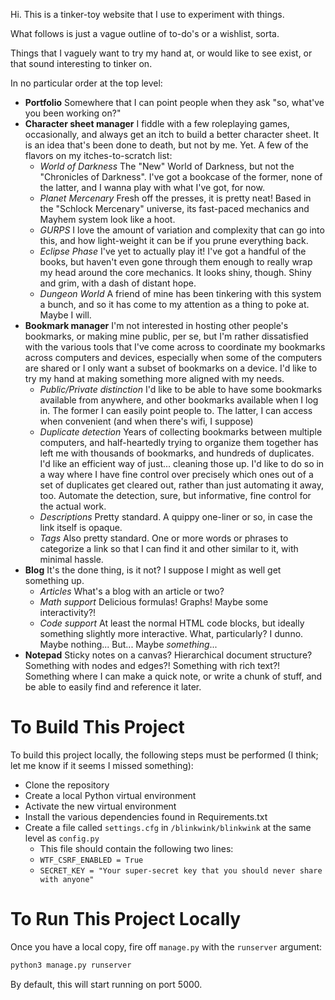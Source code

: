 Hi.  This is a tinker-toy website that I use to experiment with things.

What follows is just a vague outline of to-do's or a wishlist, sorta.

Things that I vaguely want to try my hand at, or would like to see exist, or that sound interesting to tinker on.

In no particular order at the top level:

- **Portfolio** Somewhere that I can point people when they ask "so, what've you been working on?"
- **Character sheet manager** I fiddle with a few roleplaying games, occasionally, and always get an itch to build a better character sheet.  It is an idea that's been done to death, but not by me.  Yet.  A few of the flavors on my itches-to-scratch list:
  - *World of Darkness* The "New" World of Darkness, but not the "Chronicles of Darkness".  I've got a bookcase of the former, none of the latter, and I wanna play with what I've got, for now.
  - *Planet Mercenary* Fresh off the presses, it is pretty neat!  Based in the "Schlock Mercenary" universe, its fast-paced mechanics and Mayhem system look like a hoot.
  - *GURPS* I love the amount of variation and complexity that can go into this, and how light-weight it can be if you prune everything back.
  - *Eclipse Phase* I've yet to actually play it!  I've got a handful of the books, but haven't even gone through them enough to really wrap my head around the core mechanics.  It looks shiny, though.  Shiny and grim, with a dash of distant hope.
  - *Dungeon World* A friend of mine has been tinkering with this system a bunch, and so it has come to my attention as a thing to poke at.  Maybe I will.
- **Bookmark manager** I'm not interested in hosting other people's bookmarks, or making mine public, per se, but I'm rather dissatisfied with the various tools that I've come across to coordinate my bookmarks across computers and devices, especially when some of the computers are shared or I only want a subset of bookmarks on a device.  I'd like to try my hand at making something more aligned with my needs.
  - *Public/Private distinction* I'd like to be able to have some bookmarks available from anywhere, and other bookmarks available when I log in.  The former I can easily point people to.  The latter, I can access when convenient (and when there's wifi, I suppose)
  - *Duplicate detection* Years of collecting bookmarks between multiple computers, and half-heartedly trying to organize them together has left me with thousands of bookmarks, and hundreds of duplicates.  I'd like an efficient way of just... cleaning those up.  I'd like to do so in a way where I have fine control over precisely which ones out of a set of duplicates get cleared out, rather than just automating it away, too.  Automate the detection, sure, but informative, fine control for the actual work.
  - *Descriptions* Pretty standard.  A quippy one-liner or so, in case the link itself is opaque.
  - *Tags* Also pretty standard.  One or more words or phrases to categorize a link so that I can find it and other similar to it, with minimal hassle.
- **Blog** It's the done thing, is it not?  I suppose I might as well get something up.
  - *Articles* What's a blog with an article or two?
  - *Math support* Delicious formulas!  Graphs!  Maybe some interactivity?!
  - *Code support* At least the normal HTML code blocks, but ideally something slightly more interactive.  What, particularly?  I dunno.  Maybe nothing... But... Maybe *something*...
- **Notepad** Sticky notes on a canvas?  Hierarchical document structure?  Something with nodes and edges?!  Something with rich text?!  Something where I can make a quick note, or write a chunk of stuff, and be able to easily find and reference it later.

# To Build This Project

To build this project locally, the following steps must be performed (I think; let me know if it seems I missed something):

- Clone the repository
- Create a local Python virtual environment
- Activate the new virtual environment
- Install the various dependencies found in Requirements.txt
- Create a file called `settings.cfg` in `/blinkwink/blinkwink` at the same level as `config.py`
   - This file should contain the following two lines:
   - `WTF_CSRF_ENABLED = True`
   - `SECRET_KEY = "Your super-secret key that you should never share with anyone"`

# To Run This Project Locally

Once you have a local copy, fire off `manage.py` with the `runserver` argument:

```bash
python3 manage.py runserver
```

By default, this will start running on port 5000.
